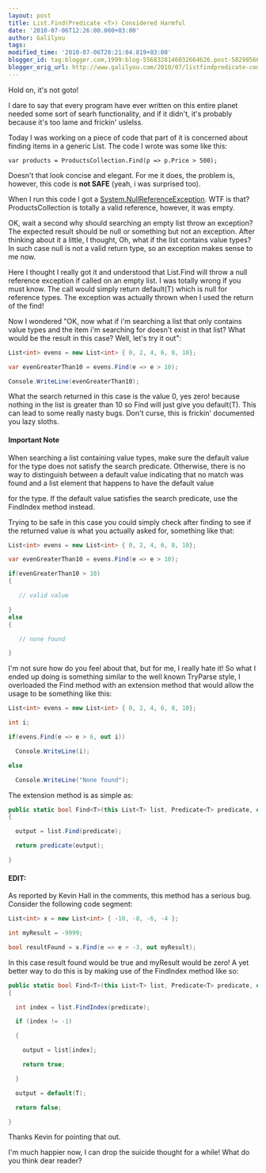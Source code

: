 ```yaml
---
layout: post
title: List.Find(Predicate <T>) Considered Harmful
date: '2010-07-06T12:26:00.000+03:00'
author: Galilyou
tags: 
modified_time: '2010-07-06T20:21:04.819+03:00'
blogger_id: tag:blogger.com,1999:blog-5568328146032664626.post-5829856647979998780
blogger_orig_url: http://www.galilyou.com/2010/07/listfindpredicate-considered-harmful.html
---
```


Hold on, it's not goto! 



I dare to say that every program have ever written on this entire planet needed some sort of searh functionality, and if it didn't, it's probably because it's too lame and frickin' uslelss. 



Today I was working on a piece of code that part of it is concerned about finding items in a generic List<T>. The code I wrote was some like this: 



```var products = ProductsCollection.Find(p => p.Price > 500);```

Doesn't that look concise and elegant. For me it does, the problem is, however, this code is **not SAFE** (yeah, i was surprised too). 



When I run this code I got a <a href="http://msdn.microsoft.com/en-us/library/system.nullreferenceexception.aspx">System.NullReferenceException</a>. WTF is that? ProductsCollection is totally a valid reference, however, it was empty.



OK, wait a second why should searching an empty list throw an exception? The expected result should be null or something but not an exception. After thinking about it a little, I thought, Oh, what if the list contains value types? In such case null is not a valid return type, so an exception makes sense to me now. 



Here I thought I really got it and understood that List.Find will throw a null reference exception if called on an empty list. I was totally wrong if you must know. The call would simply return default(T) which is null for reference types. The exception was actually thrown when I used the return of the find! 



Now I wondered "OK, now what if i'm searching a list that only contains value types and the item i'm searching for doesn't exist in that list? What would be the result in this case? Well, let's try it out":



```csharp
List<int> evens = new List<int> { 0, 2, 4, 6, 8, 10};

var evenGreaterThan10 = evens.Find(e => e > 10);

Console.WriteLine(evenGreaterThan10);
```

What the search returned in this case is the value 0, yes zero! because nothing in the list is greater than 10 so Find will just give you default(T). This can lead to some really nasty bugs. Don't curse, this is frickin' documented you lazy sloths.

#### Important Note

When searching a list containing value types, make sure the default value for the type does not satisfy the search predicate. Otherwise, there is no way to distinguish between a default value indicating that no match was found and a list element that happens to have the default value 

for the type. If the default value satisfies the search predicate, use the FindIndex method instead.


Trying to be safe in this case you could simply check after finding to see if the returned value is what you actually asked for, something like that: 



``` csharp
List<int> evens = new List<int> { 0, 2, 4, 6, 8, 10};

var evenGreaterThan10 = evens.Find(e => e > 10);

if(evenGreaterThan10 > 10)
{

   // valid value

}
else
{

   // none found    

}

```

I'm not sure how do you feel about that, but for me, I really hate it! So what I ended up doing is something similar to the well known TryParse style, I overloaded the Find method with an extension method that would allow the usage to be something like this:



``` csharp
List<int> evens = new List<int> { 0, 2, 4, 6, 8, 10};

int i;

if(evens.Find(e => e > 6, out i))

  Console.WriteLine(i);

else 

  Console.WriteLine("None found");
```

The extension method is as simple as: 



``` csharp
public static bool Find<T>(this List<T> list, Predicate<T> predicate, out T output)
{

  output = list.Find(predicate);

  return predicate(output);

}
```

#### EDIT:

As reported by Kevin Hall in the comments, this method has a serious bug. Consider the following code segment: 

``` csharp
List<int> x = new List<int> { -10, -8, -6, -4 };

int myResult = -9999;

bool resultFound = x.Find(e => e > -3, out myResult);
```

In this case result found would be true and myResult would be zero! A yet better way to do this is by making use of the FindIndex method like so: 



``` csharp
public static bool Find<T>(this List<T> list, Predicate<T> predicate, out T output)
{

  int index = list.FindIndex(predicate);

  if (index != -1)

  {

    output = list[index];

    return true;

  }

  output = default(T);

  return false;

}

```

Thanks Kevin for pointing that out.

I'm much happier now, I can drop the suicide thought for a while! What do you think dear reader?